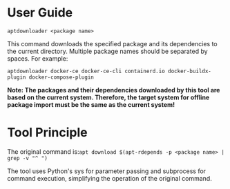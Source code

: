 # User Guide

`aptdownloader <package name>`

This command downloads the specified package and its dependencies to the current directory. Multiple package names should be separated by spaces. For example:

`aptdownloader docker-ce docker-ce-cli containerd.io docker-buildx-plugin docker-compose-plugin`

**Note: The packages and their dependencies downloaded by this tool are based on the current system. Therefore, the target system for offline package import must be the same as the current system!**

# Tool Principle

The original command is:`apt download $(apt-rdepends -p <package name> | grep -v "^ ")`

The tool uses Python's sys for parameter passing and subprocess for command execution, simplifying the operation of the original command.